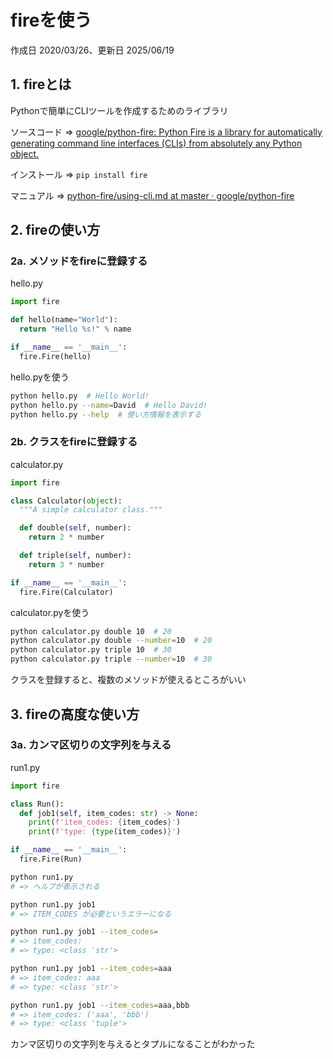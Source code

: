 # fireを使う

作成日 2020/03/26、更新日 2025/06/19

## 1. fireとは

Pythonで簡単にCLIツールを作成するためのライブラリ

ソースコード => [google/python\-fire: Python Fire is a library for automatically generating command line interfaces \(CLIs\) from absolutely any Python object\.](https://github.com/google/python-fire)

インストール => `pip install fire`

マニュアル => [python\-fire/using\-cli\.md at master · google/python\-fire](https://github.com/google/python-fire/blob/master/docs/using-cli.md)

## 2. fireの使い方

### 2a. メソッドをfireに登録する

hello.py

```python
import fire

def hello(name="World"):
  return "Hello %s!" % name

if __name__ == '__main__':
  fire.Fire(hello)
```

hello.pyを使う

```bash
python hello.py  # Hello World!
python hello.py --name=David  # Hello David!
python hello.py --help  # 使い方情報を表示する
```

### 2b. クラスをfireに登録する

calculator.py

```python
import fire

class Calculator(object):
  """A simple calculator class."""

  def double(self, number):
    return 2 * number

  def triple(self, number):
    return 3 * number

if __name__ == '__main__':
  fire.Fire(Calculator)
```

calculator.pyを使う

```bash
python calculator.py double 10  # 20
python calculator.py double --number=10  # 20
python calculator.py triple 10  # 30
python calculator.py triple --number=10  # 30
```

クラスを登録すると、複数のメソッドが使えるところがいい

## 3. fireの高度な使い方

### 3a. カンマ区切りの文字列を与える

run1.py

```python
import fire

class Run():
  def job1(self, item_codes: str) -> None:
    print(f'item_codes: {item_codes}') 
    print(f'type: {type(item_codes)}')

if __name__ == '__main__':
  fire.Fire(Run)
```

```bash
python run1.py 
# => ヘルプが表示される

python run1.py job1
# => ITEM_CODES が必要というエラーになる

python run1.py job1 --item_codes=
# => item_codes:
# => type: <class 'str'>

python run1.py job1 --item_codes=aaa
# => item_codes: aaa
# => type: <class 'str'>

python run1.py job1 --item_codes=aaa,bbb
# => item_codes: ('aaa', 'bbb')
# => type: <class 'tuple'>
```

カンマ区切りの文字列を与えるとタプルになることがわかった
